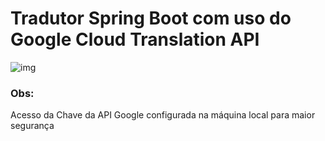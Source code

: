 # Tradutor Spring Boot com uso do Google Cloud Translation API

![img](https://github.com/user-attachments/assets/e7cb4361-9dfa-48cf-83c4-ea979a90ae16)

### Obs:
Acesso da Chave da API Google configurada na máquina local para maior segurança
